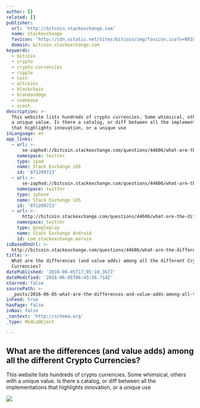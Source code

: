 ```yaml
---
author: []
related: []
publisher:
  url: 'http://bitcoin.stackexchange.com'
  name: Stackexchange
  favicon: 'http://cdn.sstatic.net/Sites/bitcoin/img/favicon.ico?v=0910168c5c65'
  domain: bitcoin.stackexchange.com
keywords:
  - bitcoin
  - crypto
  - crypto-currencies
  - ripple
  - coin
  - altcoins
  - blockchain
  - brandondoge
  - codebase
  - vcash
description: >-
  This website lists hundreds of crypto currencies. Some whimsical, others with
  a unique value. Is there a catalog, or diff between all the implementations
  that highlights innovation, or a unique use
inLanguage: en
app_links:
  - url: >-
      se-zaphod://bitcoin.stackexchange.com/questions/44606/what-are-the-differences-and-value-adds-among-all-the-different-crypto-currenc
    namespace: twitter
    type: ipad
    name: Stack Exchange iOS
    id: '871299723'
  - url: >-
      se-zaphod://bitcoin.stackexchange.com/questions/44606/what-are-the-differences-and-value-adds-among-all-the-different-crypto-currenc
    namespace: twitter
    type: iphone
    name: Stack Exchange iOS
    id: '871299723'
  - url: >-
      http://bitcoin.stackexchange.com/questions/44606/what-are-the-differences-and-value-adds-among-all-the-different-crypto-currenc
    namespace: twitter
    type: googleplay
    name: Stack Exchange Android
    id: com.stackexchange.marvin
isBasedOnUrl: >-
  http://bitcoin.stackexchange.com/questions/44606/what-are-the-differences-and-value-adds-among-all-the-different-crypto-currenc
title: >-
  What are the differences (and value adds) among all the different Crypto
  Currencies?
datePublished: '2016-06-05T17:05:10.367Z'
dateModified: '2016-06-05T06:43:56.714Z'
starred: false
sourcePath: >-
  _posts/2016-06-05-what-are-the-differences-and-value-adds-among-all-the-diff.md
inFeed: true
hasPage: false
inNav: false
_context: 'http://schema.org'
_type: MediaObject

---
```

<article style=""><h1>What are the differences (and value adds) among all the different Crypto Currencies?</h1><p>This website lists hundreds of crypto currencies. Some whimsical, others with a unique value. Is there a catalog, or diff between all the implementations that highlights innovation, or a unique use</p><img src="http://cdn.sstatic.net/Sites/bitcoin/img/apple-touch-icon.png?v=a43e5a337e6b&amp;a" /></article>